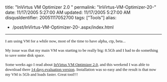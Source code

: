 title: "InVirtus VM Optimizer 2.0 "
permalink: "InVirtus-VM-Optimizer-20-"
date: 11/17/2005 5:27:00 AM
updated: 11/17/2005 5:27:00 AM
disqusIdentifier: 20051117052700
tags: ["Tools"]
alias:
 - /post/InVirtus-VM-Optimizer-20-.aspx/index.html
---
<font face="Verdana" size="2">I am using VM for a while now, most of the time to 
have alpha, ctp, beta...</font>

<font face="Verdana" size="2">My issue was that my main VM was starting to be 
really big: 8.5Gb and I had to do something to save some disk space.</font>
<!-- more -->

<font face="Verdana" size="2">Some weeks ago I read about </font><font face="Verdana" size="2">[<font face="Verdana" size="2">InVirtus VM Optimizer 2.0</font>](http://www.invirtus.com/), and this weekend I was 
able to download there [14 days 
evaluation version](http://www.invirtus.com/component/option,com_wrapper/Itemid,51/). Installation was so easy and the result is that now my 
VM is 5Gb and loads faster. Great tool!!!</font>

